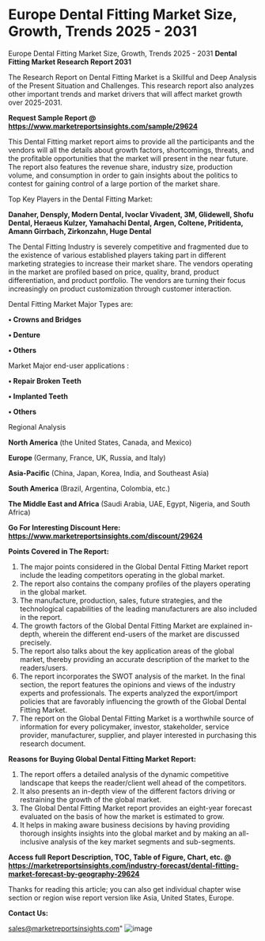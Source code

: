 # Europe Dental Fitting Market Size, Growth, Trends 2025 - 2031
Europe Dental Fitting Market Size, Growth, Trends 2025 - 2031
<strong>Dental Fitting Market Research Report 2031</strong>

The Research Report on Dental Fitting Market is a Skillful and Deep Analysis of the Present Situation and Challenges. This research report also analyzes other important trends and market drivers that will affect market growth over 2025-2031.

<strong>Request Sample Report @ <a href=https://www.marketreportsinsights.com/sample/29624>https://www.marketreportsinsights.com/sample/29624</a></strong>

This Dental Fitting market report aims to provide all the participants and the vendors will all the details about growth factors, shortcomings, threats, and the profitable opportunities that the market will present in the near future. The report also features the revenue share, industry size, production volume, and consumption in order to gain insights about the politics to contest for gaining control of a large portion of the market share.

Top Key Players in the Dental Fitting Market:

<strong>Danaher, Densply, Modern Dental, Ivoclar Vivadent, 3M, Glidewell, Shofu Dental, Heraeus Kulzer, Yamahachi Dental, Argen, Coltene, Pritidenta, Amann Girrbach, Zirkonzahn, Huge Dental</strong>

The Dental Fitting Industry is severely competitive and fragmented due to the existence of various established players taking part in different marketing strategies to increase their market share. The vendors operating in the market are profiled based on price, quality, brand, product differentiation, and product portfolio. The vendors are turning their focus increasingly on product customization through customer interaction.

Dental Fitting Market Major Types are:

<strong>• Crowns and Bridges

• Denture

• Others</strong>

Market Major end-user applications :

<strong>• Repair Broken Teeth

• Implanted Teeth

• Others</strong>

Regional Analysis

</u><strong><b>North America</b></strong> (the United States, Canada, and Mexico)

<strong><b>Europe </b></strong>(Germany, France, UK, Russia, and Italy)

<strong><b>Asia-Pacific</b></strong> (China, Japan, Korea, India, and Southeast Asia)

<strong><b>South America</b></strong> (Brazil, Argentina, Colombia, etc.)

<strong><b>The Middle East and Africa</b></strong> (Saudi Arabia, UAE, Egypt, Nigeria, and South Africa)

<strong>Go For Interesting Discount Here: <a href=https://www.marketreportsinsights.com/discount/29624>https://www.marketreportsinsights.com/discount/29624</a></strong>

<strong>Points Covered in The Report:</strong>
<ol>
  <li>The major points considered in the Global Dental Fitting Market report include the leading competitors operating in the global market.</li>
  <li>The report also contains the company profiles of the players operating in the global market.</li>
  <li>The manufacture, production, sales, future strategies, and the technological capabilities of the leading manufacturers are also included in the report.</li>
  <li>The growth factors of the Global Dental Fitting Market are explained in-depth, wherein the different end-users of the market are discussed precisely.</li>
  <li>The report also talks about the key application areas of the global market, thereby providing an accurate description of the market to the readers/users.</li>
  <li>The report incorporates the SWOT analysis of the market. In the final section, the report features the opinions and views of the industry experts and professionals. The experts analyzed the export/import policies that are favorably influencing the growth of the Global Dental Fitting Market.</li>
  <li>The report on the Global Dental Fitting Market is a worthwhile source of information for every policymaker, investor, stakeholder, service provider, manufacturer, supplier, and player interested in purchasing this research document.</li>
</ol>
<strong>Reasons for Buying Global Dental Fitting Market Report:</strong>

<ol>
  <li>The report offers a detailed analysis of the dynamic competitive landscape that keeps the reader/client well ahead of the competitors.</li>
  <li>It also presents an in-depth view of the different factors driving or restraining the growth of the global market.</li>
  <li>The Global Dental Fitting Market report provides an eight-year forecast evaluated on the basis of how the market is estimated to grow.</li>
  <li>It helps in making aware business decisions by having providing thorough insights insights into the global market and by making an all-inclusive analysis of the key market segments and sub-segments.</li>
</ol>
<strong>Access full Report Description, TOC, Table of Figure, Chart, etc. @ <a href=https://marketreportsinsights.com/industry-forecast/dental-fitting-market-forecast-by-geography-29624>https://marketreportsinsights.com/industry-forecast/dental-fitting-market-forecast-by-geography-29624</a></strong>


Thanks for reading this article; you can also get individual chapter wise section or region wise report version like Asia, United States, Europe.

<strong>Contact Us:</strong>

sales@marketreportsinsights.com"
![image](https://github.com/user-attachments/assets/59b42643-f1cd-422b-adca-f422bd287b15)
